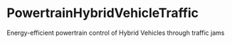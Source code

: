# PowertrainHybridVehicleTraffic
Energy-efficient powertrain control of Hybrid Vehicles through traffic jams

